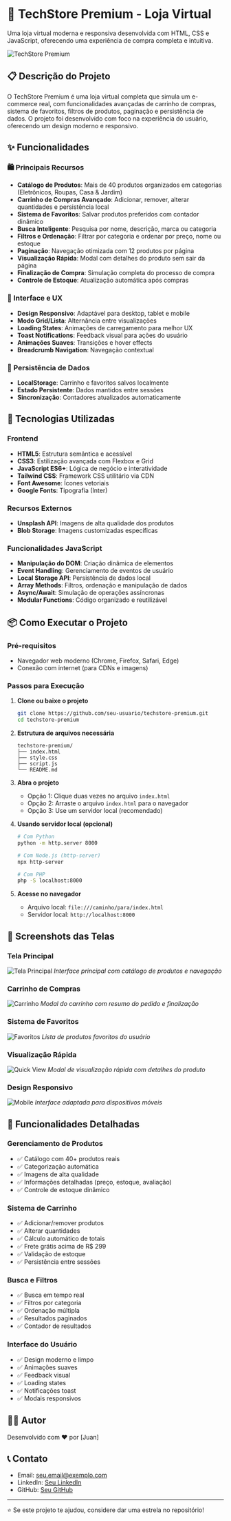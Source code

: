 # 🛒 TechStore Premium - Loja Virtual

Uma loja virtual moderna e responsiva desenvolvida com HTML, CSS e JavaScript, oferecendo uma experiência de compra completa e intuitiva.

![TechStore Premium](https://images.unsplash.com/photo-1556742049-0cfed4f6a45d?w=800&h=400&fit=crop&q=80)

## 📋 Descrição do Projeto

O TechStore Premium é uma loja virtual completa que simula um e-commerce real, com funcionalidades avançadas de carrinho de compras, sistema de favoritos, filtros de produtos, paginação e persistência de dados. O projeto foi desenvolvido com foco na experiência do usuário, oferecendo um design moderno e responsivo.

## ✨ Funcionalidades

### 🛍️ Principais Recursos
- **Catálogo de Produtos**: Mais de 40 produtos organizados em categorias (Eletrônicos, Roupas, Casa & Jardim)
- **Carrinho de Compras Avançado**: Adicionar, remover, alterar quantidades e persistência local
- **Sistema de Favoritos**: Salvar produtos preferidos com contador dinâmico
- **Busca Inteligente**: Pesquisa por nome, descrição, marca ou categoria
- **Filtros e Ordenação**: Filtrar por categoria e ordenar por preço, nome ou estoque
- **Paginação**: Navegação otimizada com 12 produtos por página
- **Visualização Rápida**: Modal com detalhes do produto sem sair da página
- **Finalização de Compra**: Simulação completa do processo de compra
- **Controle de Estoque**: Atualização automática após compras

### 🎨 Interface e UX
- **Design Responsivo**: Adaptável para desktop, tablet e mobile
- **Modo Grid/Lista**: Alternância entre visualizações
- **Loading States**: Animações de carregamento para melhor UX
- **Toast Notifications**: Feedback visual para ações do usuário
- **Animações Suaves**: Transições e hover effects
- **Breadcrumb Navigation**: Navegação contextual

### 💾 Persistência de Dados
- **LocalStorage**: Carrinho e favoritos salvos localmente
- **Estado Persistente**: Dados mantidos entre sessões
- **Sincronização**: Contadores atualizados automaticamente

## 🚀 Tecnologias Utilizadas

### Frontend
- **HTML5**: Estrutura semântica e acessível
- **CSS3**: Estilização avançada com Flexbox e Grid
- **JavaScript ES6+**: Lógica de negócio e interatividade
- **Tailwind CSS**: Framework CSS utilitário via CDN
- **Font Awesome**: Ícones vetoriais
- **Google Fonts**: Tipografia (Inter)

### Recursos Externos
- **Unsplash API**: Imagens de alta qualidade dos produtos
- **Blob Storage**: Imagens customizadas específicas

### Funcionalidades JavaScript
- **Manipulação do DOM**: Criação dinâmica de elementos
- **Event Handling**: Gerenciamento de eventos de usuário
- **Local Storage API**: Persistência de dados local
- **Array Methods**: Filtros, ordenação e manipulação de dados
- **Async/Await**: Simulação de operações assíncronas
- **Modular Functions**: Código organizado e reutilizável

## 📦 Como Executar o Projeto

### Pré-requisitos
- Navegador web moderno (Chrome, Firefox, Safari, Edge)
- Conexão com internet (para CDNs e imagens)

### Passos para Execução

1. **Clone ou baixe o projeto**
   ```bash
   git clone https://github.com/seu-usuario/techstore-premium.git
   cd techstore-premium
   ```

2. **Estrutura de arquivos necessária**
   ```
   techstore-premium/
   ├── index.html
   ├── style.css
   ├── script.js
   └── README.md
   ```

3. **Abra o projeto**
   - Opção 1: Clique duas vezes no arquivo `index.html`
   - Opção 2: Arraste o arquivo `index.html` para o navegador
   - Opção 3: Use um servidor local (recomendado)

4. **Usando servidor local (opcional)**
   ```bash
   # Com Python
   python -m http.server 8000
   
   # Com Node.js (http-server)
   npx http-server
   
   # Com PHP
   php -S localhost:8000
   ```

5. **Acesse no navegador**
   - Arquivo local: `file:///caminho/para/index.html`
   - Servidor local: `http://localhost:8000`


## 📱 Screenshots das Telas

### Tela Principal
![Tela Principal](https://images.unsplash.com/photo-1556742049-0cfed4f6a45d?w=800&h=500&fit=crop&q=80)
*Interface principal com catálogo de produtos e navegação*

### Carrinho de Compras
![Carrinho](https://images.unsplash.com/photo-1563013544-824ae1b704d3?w=800&h=500&fit=crop&q=80)
*Modal do carrinho com resumo do pedido e finalização*

### Sistema de Favoritos
![Favoritos](https://images.unsplash.com/photo-1607083206869-4c7672e72a8a?w=800&h=500&fit=crop&q=80)
*Lista de produtos favoritos do usuário*

### Visualização Rápida
![Quick View](https://images.unsplash.com/photo-1560472354-b33ff0c44a43?w=800&h=500&fit=crop&q=80)
*Modal de visualização rápida com detalhes do produto*

### Design Responsivo
![Mobile](https://images.unsplash.com/photo-1512941937669-90a1b58e7e9c?w=400&h=600&fit=crop&q=80)
*Interface adaptada para dispositivos móveis*

## 🎯 Funcionalidades Detalhadas

### Gerenciamento de Produtos
- ✅ Catálogo com 40+ produtos reais
- ✅ Categorização automática
- ✅ Imagens de alta qualidade
- ✅ Informações detalhadas (preço, estoque, avaliação)
- ✅ Controle de estoque dinâmico

### Sistema de Carrinho
- ✅ Adicionar/remover produtos
- ✅ Alterar quantidades
- ✅ Cálculo automático de totais
- ✅ Frete grátis acima de R$ 299
- ✅ Validação de estoque
- ✅ Persistência entre sessões

### Busca e Filtros
- ✅ Busca em tempo real
- ✅ Filtros por categoria
- ✅ Ordenação múltipla
- ✅ Resultados paginados
- ✅ Contador de resultados

### Interface do Usuário
- ✅ Design moderno e limpo
- ✅ Animações suaves
- ✅ Feedback visual
- ✅ Loading states
- ✅ Notificações toast
- ✅ Modais responsivos

## 👨‍💻 Autor

Desenvolvido com ❤️ por [Juan]

## 📞 Contato

- Email: seu.email@exemplo.com
- LinkedIn: [Seu LinkedIn](https://linkedin.com/in/juan-de-borba)
- GitHub: [Seu GitHub](https://github.com/JuanCristian08)

---

⭐ Se este projeto te ajudou, considere dar uma estrela no repositório!
```